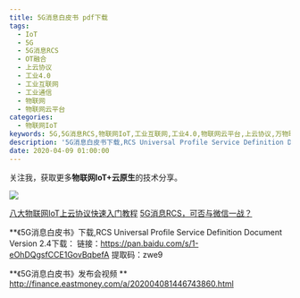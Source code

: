 ```yaml
---
title: 5G消息白皮书 pdf下载
tags:
  - IoT
  - 5G
  - 5G消息RCS
  - OT融合
  - 上云协议
  - 工业4.0
  - 工业互联网
  - 工业通信
  - 物联网
  - 物联网云平台
categories:
  - 物联网IoT
keywords: 5G,5G消息RCS,物联网IoT,工业互联网,工业4.0,物联网云平台,上云协议,万物联网
description: '5G消息白皮书下载,RCS Universal Profile Service Definition Document Version 2.4下载'
date: 2020-04-09 01:00:00
---
```


关注我，获取更多**物联网IoT+云原生**的技术分享。

![](/images/wx.jpg)

[八大物联网IoT上云协议快速入门教程](/2020/03/23/Protocol_guide/)
[5G消息RCS，可否与微信一战？](/2020/04/08/RCS_guide/)



**《5G消息白皮书》下载,RCS Universal Profile Service Definition Document Version 2.4下载：
链接：https://pan.baidu.com/s/1-eOhDQgsfCCE1GovBqbefA 
提取码：zwe9


**《5G消息白皮书》发布会视频 **
http://finance.eastmoney.com/a/202004081446743860.html 
